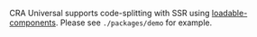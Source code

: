 CRA Universal supports code-splitting with SSR using [loadable-components](https://github.com/smooth-code/loadable-components). Please see `./packages/demo` for example.
